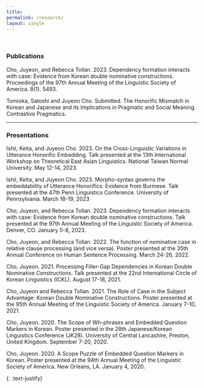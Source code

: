 ```yaml
---
title: 
permalink: /research/
layout: single
---
```

<br>

### Publications

Cho, Juyeon, and Rebecca Tollan. 2023. Dependency formation interacts with case: Evidence from Korean double nominative constructions. Proceedings of the 97th Annual Meeting of the Linguistic Society of America. 8(1). 5493.

Tomioka, Satoshi and Juyeon Cho. Submitted. The Honorific Mismatch in Korean and Japanese and its Implications in Pragmatic and Social Meaning. Contrastive Pragmatics.

<!--- Cho, Juyeon. 2018. Korean Wh-island Effects in Scrambling Constructions. In S. Fukuda, M. S. Kim, and M.-J. Park (Eds.), Proceedings of the 25th Japanese/Korean Linguistics Conference (JK25). 

Cho, Juyeon. 2017. Conditional-and Constructions: A Construction-based Approach. Language and Information, 21(2), 1-22. --->

---

### Presentations

Ishii, Keita, and Juyeon Cho. 2023. On the Cross-Linguistic Variations in Utterance Honorific Embedding. Talk presented at the 13th International Workshop on Theoretical East Asian Linguistics. National Taiwan Normal University. May 12-14, 2023.

Ishii, Keita, and Juyeon Cho. 2023. Morpho-syntax governs the embeddability of Utterance Honorifics: Evidence from Burmese. Talk presented at the 47th Penn Linguistics Conference. University of Pennsylvania. March 18-19, 2023

Cho, Juyeon, and Rebecca Tollan. 2023. Dependency formation interacts with case: Evidence from Korean double nominative constructions. Talk presented at the 97th Annual Meeting of the Linguistic Society of America. Denver, CO. January 5-8, 2023.

Cho, Juyeon, and Rebecca Tollan. 2022. The function of nominative case in relative clause processing (and vice versa). Poster presented at the 35th Annual Conference on Human Sentence Processing. March 24-26, 2022.

Cho, Juyeon. 2021. Processing Filler-Gap Dependencies in Korean Double Nominative Constructions. Talk presented at the 22nd International Circle of Korean Linguistics (ICKL). August 17-18, 2021.

Cho, Juyeon and Rebecca Tollan. 2021. The Role of Case in the Subject Advantage: Korean Double Nominative Constructions. Poster presented at the 95th Annual Meeting of the Linguistic Society of America. January 7-10, 2021.

Cho, Juyeon. 2020. The Scope of Wh-phrases and Embedded Question Markers in Korean. Poster presented in the 28th Japanese/Korean Linguistics Conference (JK28). University of Central Lancashire, Preston, United Kingdom. September 7-20, 2020.

Cho, Juyeon. 2020. A Scope Puzzle of Embedded Question Markers in Korean. Poster presented at the 94th Annual Meeting of the Linguistic Society of America. New Orleans, LA. January 4, 2020.

<!--- Cho, Juyeon. 2017. Wh-island Effects in Korean Scrambling Constructions. Poster presented at the 31st Pacific Asia Conference on Language, Information, and Computation (PACLIC31). University of Philippines, Cebu. November 16-18, 2017. --->
{: .text-justify}
